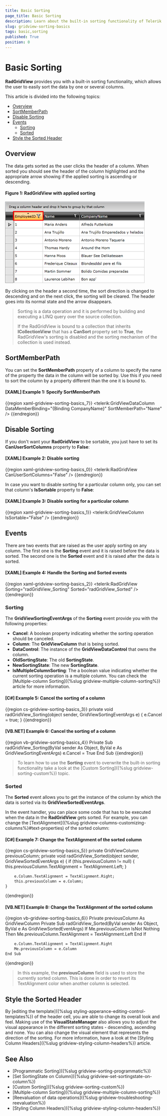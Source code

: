 ```yaml
---
title: Basic Sorting
page_title: Basic Sorting
description: Learn about the built-in sorting functionality of Telerik's {{ site.framework_name }} DataGrid which allows the user to easily sort the data by one or several columns. 
slug: gridview-sorting-basics
tags: basic,sorting
published: True
position: 0
---
```


# Basic Sorting

__RadGridView__ provides you with a built-in sorting functionality, which allows the user to easily sort the data by one or several columns. 

This article is divided into the following topics:

* [Overview](#overview)
* [SortMemberPath](#sortmemberpath)
* [Disable Sorting](#disable-sorting)
* [Events](#events)
	* [Sorting](#events-Sorting)
	* [Sorted](#events-Sorted)
* [Style the Sorted Header](#style-the-sorted-header)

## Overview

The data gets sorted as the user clicks the header of a column. When sorted you should see the header of the column highlighted and the appropriate arrow showing if the applied sorting is ascending or descending.

#### Figure 1: RadGridView with applied sorting

![RadGridView with applied sorting](images/RadGridView_BasicSorting_1.png)

By clicking on the header a second time, the sort direction is changed to descending and on the next click, the sorting will be cleared. The header goes into its normal state and the arrow disappears.
        
>Sorting is a data operation and it is performed by building and executing a LINQ query over the source collection.
>
>If the RadGridView is bound to a collection that inherits __ICollectionView__ that has a __CanSort__ property set to __True__, the RadGridView's sorting is disabled and the sorting mechanism of the collection is used instead.

## SortMemberPath

You can set the __SortMemberPath__ property of a column to specify the name of the property the data in the column will be sorted by. Use this if you need to sort the column by a property different than the one it is bound to.

#### __[XAML] Example 1: Specify SortMemberPath__

{{region xaml-gridview-sorting-basics_7}}
	<telerik:GridViewDataColumn DataMemberBinding="{Binding CompanyName}" SortMemberPath="Name" />
{{endregion}}

## Disable Sorting

If you don't want your __RadGridView__ to be sortable, you just have to set its __CanUserSortColumns__ property to __False__:

#### __[XAML] Example 2: Disable sorting__

{{region xaml-gridview-sorting-basics_0}}
	<telerik:RadGridView CanUserSortColumns="False" />
{{endregion}}

In case you want to disable sorting for a particular column only, you can set that column's __IsSortable__ property to __False__:

#### __[XAML] Example 3: Disable sorting for a particular column__

{{region xaml-gridview-sorting-basics_1}}
	<telerik:GridViewColumn IsSortable="False" />
{{endregion}}

## Events

There are two events that are raised as the user apply sorting on any column. The first one is the __Sorting__ event and it is raised before the data is sorted. The second one is the __Sorted__ event and it is raised after the data is sorted.

#### __[XAML] Example 4: Handle the Sorting and Sorted events__

{{region xaml-gridview-sorting-basics_2}}
	<telerik:RadGridView Sorting="radGridView_Sorting" 
	             Sorted="radGridView_Sorted" />
{{endregion}}

### Sorting

The __GridViewSortingEventArgs__ of the __Sorting__ event provide you with the following properties:

* **Cancel**: A boolean property indicating whether the sorting operation should be canceled.
* **Column**: The **GridViewColumn** that is being sorted.
* **DataControl**: The instance of the **GridViewDataControl** that owns the column. 
* **OldSortingState**: The old **SortingState**. 
* **NewSortingState**: The new **SortingState**.
* **IsMultipleColumnSorting**: The a boolean value indicating whether the current sorting operation is a multiple column. You can check the [Multiple-column Sorting]({%slug gridview-multiple-column-sorting%}) article for more information.

#### __[C#] Example 5: Cancel the sorting of a column__

{{region cs-gridview-sorting-basics_3}}
	private void radGridView_Sorting(object sender, GridViewSortingEventArgs e)
	{
	    e.Cancel = true;
	}
{{endregion}}

#### __[VB.NET] Example 6: Cancel the sorting of a column__

{{region vb-gridview-sorting-basics_4}}
	Private Sub radGridView_Sorting(ByVal sender As Object, ByVal e As GridViewSortingEventArgs)
	    e.Cancel = True
	End Sub
{{endregion}}

> To learn how to use the __Sorting__ event to overwrite the built-in sorting functionality take a look at the [Custom Sorting]({%slug gridview-sorting-custom%}) topic.

### Sorted

The __Sorted__ event allows you to get the instance of the column by which the data is sorted via its __GridViewSortedEventArgs__.

In the event handler, you can place some code that has to be executed when the data in the __RadGridView__ gets sorted. For example, you can change the [TextAlignment]({%slug gridview-columns-customizing-columns%}#text-properties) of the sorted column:

#### __[C#] Example 7: Change the TextAlignment of the sorted column__

{{region cs-gridview-sorting-basics_5}}
	private GridViewColumn previousColumn;
	private void radGridView_Sorted(object sender, GridViewSortedEventArgs e)
	{
	    if (this.previousColumn != null)
	    {
	        this.previousColumn.TextAlignment = TextAlignment.Left;
	    }

	    e.Column.TextAlignment = TextAlignment.Right;
	    this.previousColumn = e.Column;
	}
{{endregion}}

#### __[VB.NET] Example 8: Change the TextAlignment of the sorted column__

{{region vb-gridview-sorting-basics_6}}
	Private previousColumn As GridViewColumn
	Private Sub radGridView_Sorted(ByVal sender As Object, ByVal e As GridViewSortedEventArgs)
		If Me.previousColumn IsNot Nothing Then
			Me.previousColumn.TextAlignment = TextAlignment.Left
		End If

		e.Column.TextAlignment = TextAlignment.Right
		Me.previousColumn = e.Column
	End Sub
{{endregion}}

> In this example, the **previousColumn** field is used to store the currently sorted column. This is done in order to revert its TextAlignment color when another column is selected. 

## Style the Sorted Header

By [editing the template]({%slug styling-apperance-editing-control-templates%}) of the header cell, you are able to change its overall look and feel. Making use of the **VisualStateManager** also allows you to adjust the visual appearance in the different sorting states - descending, ascending and none. You can also change the visual element that represents the direction of the sorting. For more information, have a look at the [Styling Column Headers]({%slug gridview-styling-column-headers%}) article.

## See Also

 * [Programmatic Sorting]({%slug gridview-sorting-programmatic%})
 * [Set SortingState on Column]({%slug gridview-set-sortingstate-on-column%})
 * [Custom Sorting]({%slug gridview-sorting-custom%})
 * [Multiple-column Sorting]({%slug gridview-multiple-column-sorting%})
 * [Reevaluation of data operations]({%slug gridview-troubleshooting-reevaluation%})
 * [Styling Column Headers]({%slug gridview-styling-column-headers%})
